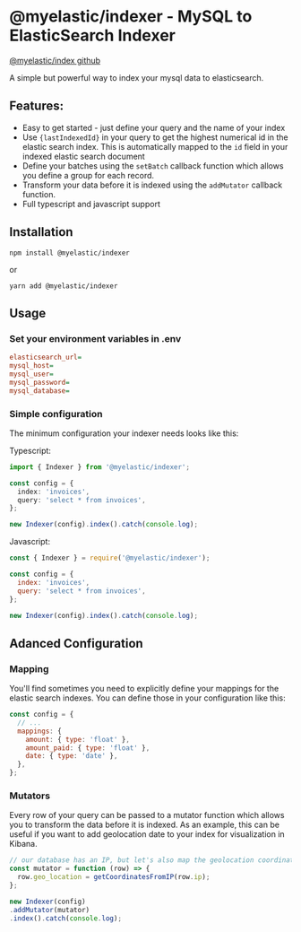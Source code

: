 # @myelastic/indexer - MySQL to ElasticSearch Indexer

[@myelastic/index github](https://github.com/anthonymartin/myelastic)

A simple but powerful way to index your mysql data to elasticsearch.

## Features:

- Easy to get started - just define your query and the name of your index
- Use `{lastIndexedId}` in your query to get the highest numerical id in the elastic search index. This is automatically mapped to the `id` field in your indexed elastic search document
- Define your batches using the `setBatch` callback function which allows you define a group for each record.
- Transform your data before it is indexed using the `addMutator` callback function.
- Full typescript and javascript support

## Installation

`npm install @myelastic/indexer`

or

`yarn add @myelastic/indexer`

## Usage

### Set your environment variables in .env

```ini
elasticsearch_url=
mysql_host=
mysql_user=
mysql_password=
mysql_database=
```

### Simple configuration

The minimum configuration your indexer needs looks like this:

Typescript:

```typescript
import { Indexer } from '@myelastic/indexer';

const config = {
  index: 'invoices',
  query: 'select * from invoices',
};

new Indexer(config).index().catch(console.log);
```

Javascript:

```javascript
const { Indexer } = require('@myelastic/indexer');

const config = {
  index: 'invoices',
  query: 'select * from invoices',
};

new Indexer(config).index().catch(console.log);
```

## Adanced Configuration

### Mapping

You'll find sometimes you need to explicitly define your mappings for the elastic search indexes. You can define those in your configuration like this:

```javascript
const config = {
  // ...
  mappings: {
    amount: { type: 'float' },
    amount_paid: { type: 'float' },
    date: { type: 'date' },
  },
};
```

### Mutators

Every row of your query can be passed to a mutator function which allows you to transform the data before it is indexed. As an example, this can be useful if you want to add geolocation date to your index for visualization in Kibana.

```javascript
// our database has an IP, but let's also map the geolocation coordinates for that IP
const mutator = function (row) => {
  row.geo_location = getCoordinatesFromIP(row.ip);
};

new Indexer(config)
.addMutator(mutator)
.index().catch(console.log);
```
